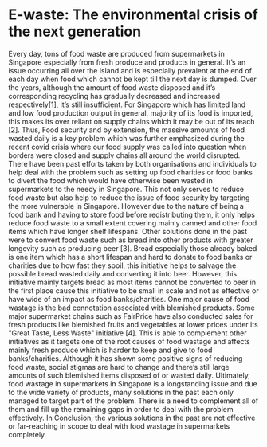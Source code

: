 # E-waste: The environmental crisis of the next generation
Every day, tons of food waste are produced from supermarkets in Singapore especially from fresh produce and products in general. It’s an issue occurring all over the island and is especially prevalent at the end of each day when food which cannot be kept till the next day is dumped. Over the years, although the amount of food waste disposed and it’s corresponding recycling has gradually decreased and increased respectively[1], it’s still insufficient. For Singapore which has limited land and low food production output in general, majority of its food is imported, this makes its over reliant on supply chains which it may be out of its reach [2]. Thus, Food security and by extension, the massive amounts of food wasted daily is a key problem which was further emphasized during the recent covid crisis where our food supply was called into question when borders were closed and supply chains all around the world disrupted. There have been past efforts taken by both organisations and individuals to help deal with the problem such as setting up food charities or food banks to divert the food which would have otherwise been wasted in supermarkets to the needy in Singapore. This not only serves to reduce food waste but also help to reduce the issue of food security by targeting the more vulnerable in Singapore. However due to the nature of being a food bank and having to store food before redistributing them, it only helps reduce food waste to a small extent covering mainly canned and other food items which have longer shelf lifespans. Other solutions done in the past were to convert food waste such as bread into other products with greater longevity such as producing beer [3]. Bread especially those already baked is one item which has a short lifespan and hard to donate to food banks or charities due to how fast they spoil, this initiative helps to salvage the possible bread wasted daily and converting it into beer. However, this initiative mainly targets bread as most items cannot be converted to beer in the first place cause this initiative to be small in scale and not as effective or have wide of an impact as food banks/charities. One major cause of food wastage is the bad connotation associated with blemished products. Some major supermarket chains such as FairPrice have also conducted sales for fresh products like blemished fruits and vegetables at lower prices under its "Great Taste, Less Waste" initiative [4]. This is able to complement other initiatives as it targets one of the root causes of food wastage and affects mainly fresh produce which is harder to keep and give to food banks/charities. Although it has shown some positive signs of reducing food waste, social stigmas are hard to change and there’s still large amounts of such blemished items disposed of or wasted daily. Ultimately, food wastage in supermarkets in Singapore is a longstanding issue and due to the wide variety of products, many solutions in the past each only managed to target part of the problem. There is a need to complement all of them and fill up the remaining gaps in order to deal with the problem effectively.
In Conclusion, the various solutions in the past are not effective or far-reaching in scope to deal with food wastage in supermarkets completely.



